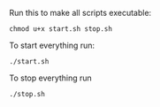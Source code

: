 Run this to make all scripts executable:
```
chmod u+x start.sh stop.sh
```

To start everything run:
```
./start.sh
```

To stop everything run
```
./stop.sh
```